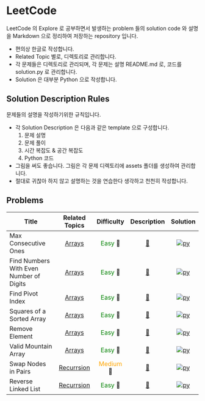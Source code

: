 <!--

Related Topics marks:
Arrays: [Arrays](./arrays/)

Difficulty marks:
Easy: <span style="color:green"> Easy </span> 🍏
Medium: <span style="color:orange"> Medium </span> 🍊
Hard: <span style="color:red"> Hard </span> 🍒

Description marks:
[📄]({question_path})

Solution marks:
python: [<img alt="py" src="https://img.shields.io/badge/Python-3776AB.svg?&style=for-the-badge&logo=Python&logoColor=white"/>]({solution.py_path}})


-->

LeetCode
========

LeetCode 의 Explore 로 공부하면서 발생하는 problem 들의 solution code 와 설명을 Markdown 으로 정리하여 저장하는 repository 입니다.

- 편의상 한글로 작성합니다.
- Related Topic 별로, 디렉토리로 관리합니다.
- 각 문제들은 디렉토리로 관리되며, 각 문제는 설명 README.md 로, 코드를 solution.py 로 관리합니다.
- Solution 은 대부분 Python 으로 작성합니다.

## Solution Description Rules

문제들의 설명을 작성하기위한 규칙입니다.

- 각 Solution Description 은 다음과 같은 template 으로 구성합니다.
    1. 문제 설명
    2. 문제 풀이
    3. 시간 복잡도 & 공간 복잡도
    4. Python 코드
- 그림을 써도 좋습니다. 그림은 각 문제 디렉토리에 assets 폴더를 생성하여 관리합니다.
- 절대로 귀찮아 하지 않고 설명하는 것을 연습한다 생각하고 천천히 작성합니다.

## Problems

| Title | Related Topics | Difficulty | Description | Solution |
| --- | :---: | :---: | :---: | :---: |
| Max Consecutive Ones | [Arrays](./arrays/) | <span style="color:green"> Easy </span> 🍏 | [📝](./arrays/find_numbers_with_even_number_of_digits/) | [<img alt="py" src="https://img.shields.io/badge/Python-3776AB.svg?&style=for-the-badge&logo=Python&logoColor=white"/>](./arrays/max_consecutive_ones/solution.py)|
| Find Numbers With Even Number of Digits | [Arrays](./arrays/) | <span style="color:green"> Easy </span> 🍏 | [📝](./arrays/max_consecutive_ones/) | [<img alt="py" src="https://img.shields.io/badge/Python-3776AB.svg?&style=for-the-badge&logo=Python&logoColor=white"/>](./arrays/find_numbers_with_even_number_of_digits/solution.py)|
| Find Pivot Index | [Arrays](./arrays/) | <span style="color:green"> Easy </span> 🍏 | [📝](./arrays/find_pivot_index/) | [<img alt="py" src="https://img.shields.io/badge/Python-3776AB.svg?&style=for-the-badge&logo=Python&logoColor=white"/>](./arrays/find_pivot_index/solution.py)|
| Squares of a Sorted Array | [Arrays](./arrays/) | <span style="color:green"> Easy </span> 🍏 | [📝](./arrays/squares_of_a_sorted_array/) | [<img alt="py" src="https://img.shields.io/badge/Python-3776AB.svg?&style=for-the-badge&logo=Python&logoColor=white"/>](./arrays/squares_of_a_sorted_array/solution.py)|
| Remove Element | [Arrays](./arrays/) | <span style="color:green"> Easy </span> 🍏 | [📝](./arrays/remove_element/) | [<img alt="py" src="https://img.shields.io/badge/Python-3776AB.svg?&style=for-the-badge&logo=Python&logoColor=white"/>](./arrays/remove_element/solution.py)|
| Valid Mountain Array | [Arrays](./arrays/) | <span style="color:green"> Easy </span> 🍏 | [📝](arrays/valid_mountain_array/) | [<img alt="py" src="https://img.shields.io/badge/Python-3776AB.svg?&style=for-the-badge&logo=Python&logoColor=white"/>](./arrays/valid_mountain_array/solution.py)|
| Swap Nodes in Pairs | [Recurrsion](./recurrsion/) | <span style="color:orange"> Medium </span> 🍊 | [📝](./recurrsion/swap_nodes_in_pairs/) | [<img alt="py" src="https://img.shields.io/badge/Python-3776AB.svg?&style=for-the-badge&logo=Python&logoColor=white"/>](./recurrsion/swap_nodes_in_pairs/solution.py)|
| Reverse Linked List | [Recurrsion](./recurrsion/) | <span style="color:green"> Easy </span> 🍏 | [📝](./recurrsion/reverse_linked_list/) | [<img alt="py" src="https://img.shields.io/badge/Python-3776AB.svg?&style=for-the-badge&logo=Python&logoColor=white"/>](./recurrsion/reverse_linked_list/solution.py)|
